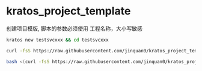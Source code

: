 # kratos_project_template
创建项目模版,
脚本的参数必须使用 工程名称，大小写敏感
```bash
kratos new testsvcxxx && cd testsvcxxx

curl -fsS https://raw.githubusercontent.com/jinquan0/kratos_project_template/main/kratos_init2.sh | bash -s testsvcxxx

bash <(curl -fsS https://raw.githubusercontent.com/jinquan0/kratos_project_template/main/main_init.sh) testsvcxxx
```
